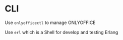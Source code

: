 # CLI

Use `onlyofficectl` to manage ONLYOFFICE  

Use `erl` which is a Shell for develop and testing Erlang  